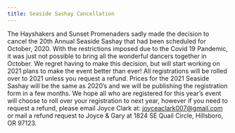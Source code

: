 ```yaml
---
title: Seaside Sashay Cancellation
---
```

The Hayshakers and Sunset Promenaders sadly made the decision to cancel the 20th Annual Seaside Sashay that had been scheduled for October, 2020. With the restrictions imposed due to the Covid 19 Pandemic, it was just not possible to bring all the wonderful dancers together in October. We regret having to make this decision, but will start working on 2021 plans to make the event better than ever!  All registrations will be rolled over to 2021 unless you request a refund. Prices for the 2021 Seaside Sashay will be the same as 2020’s and we will be publishing the registration form in a few months. We hope all who are registered for this year’s event will choose to roll over your registration to next year, however if you need to request a refund, please email Joyce Clark at: joyceaclark007@gmail.com or mail a refund request to Joyce & Gary at 1824 SE Quail Circle, Hillsboro, OR 97123.
